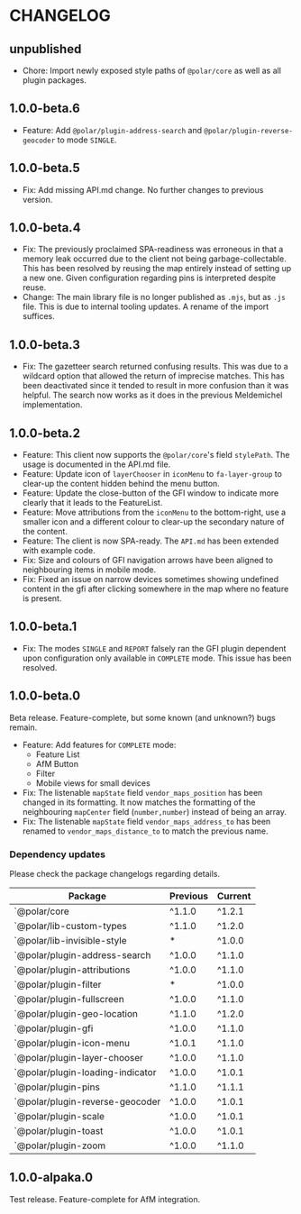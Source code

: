 # CHANGELOG

## unpublished

- Chore: Import newly exposed style paths of `@polar/core` as well as all plugin packages.

## 1.0.0-beta.6

- Feature: Add `@polar/plugin-address-search` and `@polar/plugin-reverse-geocoder` to mode `SINGLE`.

## 1.0.0-beta.5

- Fix: Add missing API.md change. No further changes to previous version.

## 1.0.0-beta.4

- Fix: The previously proclaimed SPA-readiness was erroneous in that a memory leak occurred due to the client not being garbage-collectable. This has been resolved by reusing the map entirely instead of setting up a new one. Given configuration regarding pins is interpreted despite reuse.
- Change: The main library file is no longer published as `.mjs`, but as `.js` file. This is due to internal tooling updates. A rename of the import suffices.

## 1.0.0-beta.3

- Fix: The gazetteer search returned confusing results. This was due to a wildcard option that allowed the return of imprecise matches. This has been deactivated since it tended to result in more confusion than it was helpful. The search now works as it does in the previous Meldemichel implementation.

## 1.0.0-beta.2

- Feature: This client now supports the `@polar/core`'s field `stylePath`. The usage is documented in the API.md file.
- Feature: Update icon of `layerChooser` in `iconMenu` to `fa-layer-group` to clear-up the content hidden behind the menu button.
- Feature: Update the close-button of the GFI window to indicate more clearly that it leads to the FeatureList.
- Feature: Move attributions from the `iconMenu` to the bottom-right, use a smaller icon and a different colour to clear-up the secondary nature of the content.
- Feature: The client is now SPA-ready. The `API.md` has been extended with example code.
- Fix: Size and colours of GFI navigation arrows have been aligned to neighbouring items in mobile mode.
- Fix: Fixed an issue on narrow devices sometimes showing undefined content in the gfi after clicking somewhere in the map where no feature is present.

## 1.0.0-beta.1

- Fix: The modes `SINGLE` and `REPORT` falsely ran the GFI plugin dependent upon configuration only available in `COMPLETE` mode. This issue has been resolved.

## 1.0.0-beta.0

Beta release. Feature-complete, but some known (and unknown?) bugs remain.

- Feature: Add features for `COMPLETE` mode:
  - Feature List
  - AfM Button
  - Filter
  - Mobile views for small devices
- Fix: The listenable `mapState` field `vendor_maps_position` has been changed in its formatting. It now matches the formatting of the neighbouring `mapCenter` field (`number,number`) instead of being an array.
- Fix: The listenable `mapState` field `vendor_maps_address_to` has been renamed to `vendor_maps_distance_to` to match the previous name.

### Dependency updates

Please check the package changelogs regarding details.

|Package|Previous|Current|
|-|-|-|
| `@polar/core | ^1.1.0 | ^1.2.1 |
| `@polar/lib-custom-types | ^1.1.0 | ^1.2.0 |
| `@polar/lib-invisible-style | * | ^1.0.0 |
| `@polar/plugin-address-search | ^1.0.0 | ^1.1.0 |
| `@polar/plugin-attributions | ^1.0.0 |  ^1.1.0 |
| `@polar/plugin-filter | * |  ^1.0.0 |
| `@polar/plugin-fullscreen | ^1.0.0 |  ^1.1.0 |
| `@polar/plugin-geo-location | ^1.1.0 | ^1.2.0 |
| `@polar/plugin-gfi | ^1.0.0 |  ^1.1.0 |
| `@polar/plugin-icon-menu | ^1.0.1 | ^1.1.0 |
| `@polar/plugin-layer-chooser | ^1.0.0 | ^1.1.0 |
| `@polar/plugin-loading-indicator | ^1.0.0 | ^1.0.1 |
| `@polar/plugin-pins | ^1.1.0 |  ^1.1.1 |
| `@polar/plugin-reverse-geocoder | ^1.0.0 | ^1.0.1 |
| `@polar/plugin-scale | ^1.0.0 |  ^1.0.1 |
| `@polar/plugin-toast | ^1.0.0 |  ^1.0.1 |
| `@polar/plugin-zoom | ^1.0.0 | ^1.1.0 |

## 1.0.0-alpaka.0

Test release. Feature-complete for AfM integration.
